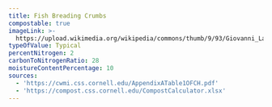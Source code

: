 ```yaml
---
title: Fish Breading Crumbs
compostable: true
imageLink: >-
  https://upload.wikimedia.org/wikipedia/commons/thumb/9/93/Giovanni_Lanfranco_-_Miracle_of_the_Bread_and_Fish_-_WGA12454.jpg/640px-Giovanni_Lanfranco_-_Miracle_of_the_Bread_and_Fish_-_WGA12454.jpg
typeOfValue: Typical
percentNitrogen: 2
carbonToNitrogenRatio: 28
moistureContentPercentage: 10
sources:
  - 'https://cwmi.css.cornell.edu/AppendixATable1OFCH.pdf'
  - 'https://compost.css.cornell.edu/CompostCalculator.xlsx'
---
```


